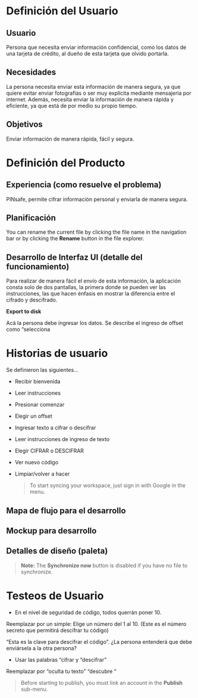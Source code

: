 # **Definición del Usuario**
## **Usuario**


Persona que necesita enviar información confidencial, como los datos de una tarjeta de crédito, al dueño de esta tarjeta que olvido portarla.


## **Necesidades**

La persona necesita enviar esta información de manera segura, ya que quiere evitar enviar fotografías o ser muy explícita mediante mensajería por internet. Además, necesita enviar la información de manera rápida y eficiente, ya que está de por medio su propio tiempo.

## **Objetivos**

Enviar información de manera rápida, fácil y segura.
# **Definición del Producto**


## **Experiencia (como resuelve el problema)**

PINsafe, permite cifrar información personal y enviarla de manera segura.

## **Planificación**

You can rename the current file by clicking the file name in the navigation bar or by clicking the **Rename** button in the file explorer.

## **Desarrollo de Interfaz UI (detalle del funcionamiento)**

Para realizar de manera fácil el envío de esta información, la aplicación consta solo de dos pantallas, la primera donde se pueden ver las instrucciones, las que hacen énfasis en mostrar la diferencia entre el cifrado y descifrado.

**Export to disk** 


Acá la persona debe ingresar los datos. Se describe el ingreso de offset como “selecciona


# **Historias de usuario**

Se definieron las siguientes...
- Recibir bienvenida

- Leer instrucciones

- Presionar comenzar

- Elegir un offset

- Ingresar texto a cifrar o descifrar

- Leer instrucciones de ingreso de texto

- Elegir CIFRAR o DESCIFRAR

- Ver nuevo código

- Limpiar/volver a hacer


	> To start syncing your workspace, just sign in with Google in the menu.



## Mapa de flujo para el desarrollo



## Mockup para desarrollo 



## Detalles de diseño (paleta)



> **Note:** The **Synchronize now** button is disabled if you have no file to synchronize.



# Testeos de Usuario


- En el nivel de seguridad de código, todos querrán poner 10.

Reemplazar por un simple: Elige un número del 1 al 10. (Este es el número secreto que permitirá descifrar tu código)

“Esta es la clave para descifrar el código”.  ¿La persona entenderá que debe enviársela a la otra persona?

- Usar las palabras “cifrar y “descifrar”

Reemplazar por “oculta tu texto” “descubre “

> Before starting to publish, you must link an account in the **Publish** sub-menu.





<!--stackedit_data:
eyJoaXN0b3J5IjpbLTcyMTY2MjUwMl19
-->
